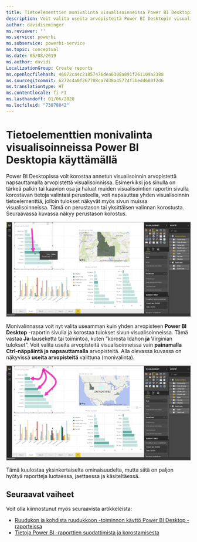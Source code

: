 ```yaml
---
title: Tietoelementtien monivalinta visualisoinneissa Power BI Desktopia käyttämällä
description: Voit valita useita arvopisteitä Power BI Desktopin visualisoinneissa vain painamalla Ctrl-näppäintä ja napsauttamalla
author: davidiseminger
ms.reviewer: ''
ms.service: powerbi
ms.subservice: powerbi-service
ms.topic: conceptual
ms.date: 05/08/2019
ms.author: davidi
LocalizationGroup: Create reports
ms.openlocfilehash: 46072ca4c21857476dea6308a891f261109a2388
ms.sourcegitcommit: 6272c4a0f267708ca7d38a45774f3bedd680f2d6
ms.translationtype: HT
ms.contentlocale: fi-FI
ms.lasthandoff: 01/06/2020
ms.locfileid: "73878042"
---
```

# <a name="multi-select-data-elements-in-visuals-using-power-bi-desktop"></a>Tietoelementtien monivalinta visualisoinneissa Power BI Desktopia käyttämällä

Power BI Desktopissa voit korostaa annetun visualisoinnin arvopistettä napsauttamalla arvopistettä visualisoinnissa. Esimerkiksi jos sinulla on tärkeä palkin tai kaavion osa ja haluat muiden visualisointien raportin sivulla korostavan tietoja valintasi perusteella, voit napsauttaa yhden visualisoinnin tietoelementtiä, jolloin tulokset näkyvät myös sivun muissa visualisoinneissa. Tämä on perustason tai yksittäisen valinnan korostusta. Seuraavassa kuvassa näkyy perustason korostus. 

![Yksittäinen arvopiste valittuna](media/desktop-multi-select/multi-select_01.png)

Monivalinnassa voit nyt valita useamman kuin yhden arvopisteen **Power BI Desktop** -raportin sivulla ja korostaa tulokset sivun visualisoinneissa. Tämä vastaa **Ja**-lauseketta tai toimintoa, kuten ”korosta Idahon **ja** Virginian tulokset”. Voit valita useita arvopisteitä visualisoinneissa vain  **painamalla Ctrl-näppäintä ja napsauttamalla** arvopisteitä. Alla olevassa kuvassa on näkyvissä **useita arvopisteitä** valittuna (monivalinta).

![Useita arvopisteitä valittuna](media/desktop-multi-select/multi-select_02.png)

Tämä kuulostaa yksinkertaiselta ominaisuudelta, mutta siitä on paljon hyötyä raportteja luotaessa, jaettaessa ja käsiteltäessä. 

## <a name="next-steps"></a>Seuraavat vaiheet

Voit olla kiinnostunut myös seuraavista artikkeleista:

* [Ruudukon ja kohdista ruudukkoon -toiminnon käyttö Power BI Desktop -raporteissa](desktop-gridlines-snap-to-grid.md)
* [Tietoja Power BI -raporttien suodattimista ja korostamisesta](power-bi-reports-filters-and-highlighting.md)

